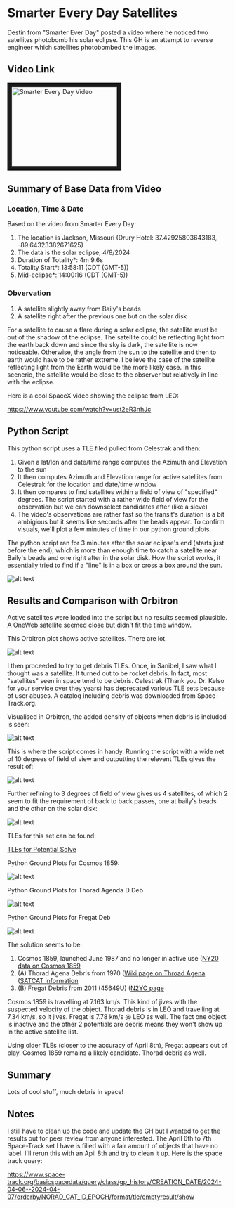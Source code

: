 # Smarter Every Day Satellites
Destin from "Smarter Ever Day" posted a video where he noticed two satellites photobomb his solar eclipse. This GH is an attempt to reverse engineer which satellites photobombed the images.

## Video Link

<a href="http://www.youtube.com/watch?feature=player_embedded&v=bQF51mqzrY4" target="_blank"><img src="https://yt3.googleusercontent.com/ytc/AIdro_l59Ewmp0DHZBRWbY9dVqjd2_mWwvrn8ad0bJfmdbMRYcA=s160-c-k-c0x00ffffff-no-rj" 
alt="Smarter Every Day Video" width="240" height="180" border="10" /></a>

## Summary of Base Data from Video
### Location, Time & Date
Based on the video from Smarter Every Day:
1. The location is Jackson, Missouri (Drury Hotel: 37.42925803643183, -89.64323382671625) 
2. The data is the solar eclipse, 4/8/2024
3. Duration of Totality*: 4m 9.6s
4. Totality Start*: 13:58:11 (CDT (GMT-5))
5. Mid-eclipse*: 14:00:16 (CDT (GMT-5))

### Obvervation
1. A satellite slightly away from Baily's beads
2. A satellite right after the previous one but on the solar disk

For a satellite to cause a flare during a solar eclipse, the satellite must be out of the shadow of the eclipse. The satellite could be reflecting light from the earth back down and since the sky is dark, the satellite is now noticeable. Otherwise, the angle from the sun to the satellite and then to earth would have to be rather extreme. I believe the case of the satellite reflecting light from the Earth would be the more likely case. In this scenerio, the satellite would be close to the observer but relatively in line with the eclipse. 

Here is a cool SpaceX video showing the eclipse from LEO:

https://www.youtube.com/watch?v=ust2eR3nhJc

## Python Script
This python script uses a TLE filed pulled from Celestrak and then:
1. Given a lat/lon and date/time range computes the Azimuth and Elevation to the sun
2. It then computes Azimuth and Elevation range for active satellites from Celestrak for the location and date/time window
3. It then compares to find satellites within a field of view of "specified" degrees. The script started with a rather wide field of view for the observation but we can downselect candidates after (like a sieve)
4. The video's observations are rather fast so the transit's duration is a bit ambigious but it seems like seconds after the beads appear. To confirm visuals, we'll plot a few minutes of time in our python ground plots.

The python script ran for 3 minutes after the solar eclipse's end (starts just before the end), which is more than enough time to catch a satellite near Baily's beads and one right after in the solar disk. How the script works, it essentially tried to find if a "line" is in a box or cross a box around the sun.

![alt text](https://github.com/FIU-ELF/Smarter-Every-Day/blob/main/Images/Field.png "Robit intersection of field of view")

## Results and Comparison with Orbitron
Active satellites were loaded into the script but no results seemed plausible. A OneWeb satellite seemed close but didn't fit the time window.

This Orbitron plot shows active satellites. There are lot.

![alt text](https://github.com/FIU-ELF/Smarter-Every-Day/blob/main/Images/Orbitron.png "Orbitron radar view of satellites in Jackson, Missouri")

I then proceeded to try to get debris TLEs. Once, in Sanibel, I saw what I thought was a satellite. It turned out to be rocket debris. In fact, most "satellites" seen in space tend to be debris. Celestrak (Thank you Dr. Kelso for your service over they years) has deprecated various TLE sets because of user abuses. A catalog including debris was downloaded from Space-Track.org.

Visualised in Orbitron, the added density of objects when debris is included is seen:

![alt text](https://github.com/FIU-ELF/Smarter-Every-Day/blob/main/Images/Orbitron_debris.png "Orbitron radar view of satellites & debris in Jackson, Missouri")

This is where the script comes in handy. Running the script with a wide net of 10 degrees of field of view and outputting the relevent TLEs gives the result of:

![alt text](https://github.com/FIU-ELF/Smarter-Every-Day/blob/main/Images/sieved_radar.png "Orbitron radar view of sieved satellites & debris in Jackson, Missouri")

Further refining to 3 degrees of field of view gives us 4 satellites, of which 2 seem to fit the requirement of back to back passes, one at baily's beads and the other on the solar disk:

![alt text](https://github.com/FIU-ELF/Smarter-Every-Day/blob/main/Images/potential_solve.png "Orbitron radar view of sieved satellites & debris in Jackson, Missouri")

TLEs for this set can be found:

[TLEs for Potential Solve](https://github.com/FIU-ELF/Smarter-Every-Day/blob/main/Plots_narrow_3_deg/Sieved_TLE3.txt)

Python Ground Plots for Cosmos 1859:

![alt text](https://github.com/FIU-ELF/Smarter-Every-Day/blob/main/Plots_narrow_3_deg/ground_track_4.png "Python Cosmos plot")

Python Ground Plots for Thorad Agenda D Deb

![alt text](https://github.com/FIU-ELF/Smarter-Every-Day/blob/main/Plots_narrow_3_deg/ground_track_3.png "Python Thorad plot")


Python Ground Plots for Fregat Deb

![alt text](https://github.com/FIU-ELF/Smarter-Every-Day/blob/main/Plots_narrow_3_deg/ground_track_1.png "Python Thorad plot")

The solution seems to be:
1. Cosmos 1859, launched June 1987 and no longer in active use ([NY20 data on Cosmos 1859](https://www.n2yo.com/satellite/?s=18120])
2. (A) Thorad Agena Debris from 1970 ([Wiki page on Throad Agena](https://en.wikipedia.org/wiki/Thorad-Agena]) ([SATCAT information]([https://www.satcat.com/sats/19290])
3. (B) Fregat Debris from 2011 (45649U) ([N2YO page](https://www.n2yo.com/satellite/?s=45649])


Cosmos 1859 is travelling at 7.163 km/s. This kind of jives with the suspected velocity of the object. Thorad debris is in LEO and travelling at 7.34 km/s, so it jives. Fregat is 7.78 km/s @ LEO as well.
The fact one object is inactive and the other 2 potentials are debris means they won't show up in the active satellite list. 

Using older TLEs (closer to the accuracy of April 8th), Fregat appears out of play. Cosmos 1859 remains a likely candidate. Thorad debris as well.


## Summary
Lots of cool stuff, much debris in space! 

## Notes
I still have to clean up the code and update the GH but I wanted to get the results out for peer review from anyone interested. The April 6th to 7th Space-Track set I have is filled with a fair amount of objects that have no label. I'll rerun this with an Apil 8th and try to clean it up. Here is the space track query:

https://www.space-track.org/basicspacedata/query/class/gp_history/CREATION_DATE/2024-04-06--2024-04-07/orderby/NORAD_CAT_ID,EPOCH/format/tle/emptyresult/show
